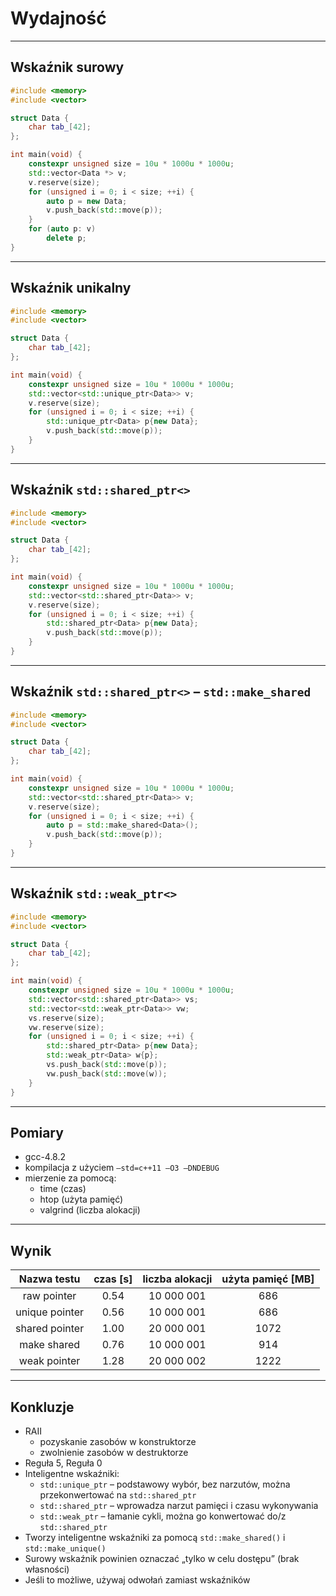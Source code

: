 ﻿<!-- .slide: data-background="#111111" -->

# Wydajność

___

## Wskaźnik surowy

```cpp
#include <memory>
#include <vector>

struct Data {
    char tab_[42];
};

int main(void) {
    constexpr unsigned size = 10u * 1000u * 1000u;
    std::vector<Data *> v;
    v.reserve(size);
    for (unsigned i = 0; i < size; ++i) {
        auto p = new Data;
        v.push_back(std::move(p));
    }
    for (auto p: v)
        delete p;
}
```

___

## Wskaźnik unikalny

```cpp
#include <memory>
#include <vector>

struct Data {
    char tab_[42];
};

int main(void) {
    constexpr unsigned size = 10u * 1000u * 1000u;
    std::vector<std::unique_ptr<Data>> v;
    v.reserve(size);
    for (unsigned i = 0; i < size; ++i) {
        std::unique_ptr<Data> p{new Data};
        v.push_back(std::move(p));
    }
}
```

___

## Wskaźnik `std::shared_ptr<>`

```cpp
#include <memory>
#include <vector>

struct Data {
    char tab_[42];
};

int main(void) {
    constexpr unsigned size = 10u * 1000u * 1000u;
    std::vector<std::shared_ptr<Data>> v;
    v.reserve(size);
    for (unsigned i = 0; i < size; ++i) {
        std::shared_ptr<Data> p{new Data};
        v.push_back(std::move(p));
    }
}
```

___

## Wskaźnik `std::shared_ptr<>` – `std::make_shared`

```cpp
#include <memory>
#include <vector>

struct Data {
    char tab_[42];
};

int main(void) {
    constexpr unsigned size = 10u * 1000u * 1000u;
    std::vector<std::shared_ptr<Data>> v;
    v.reserve(size);
    for (unsigned i = 0; i < size; ++i) {
        auto p = std::make_shared<Data>();
        v.push_back(std::move(p));
    }
}
```

___

## Wskaźnik `std::weak_ptr<>`

```cpp
#include <memory>
#include <vector>

struct Data {
    char tab_[42];
};

int main(void) {
    constexpr unsigned size = 10u * 1000u * 1000u;
    std::vector<std::shared_ptr<Data>> vs;
    std::vector<std::weak_ptr<Data>> vw;
    vs.reserve(size);
    vw.reserve(size);
    for (unsigned i = 0; i < size; ++i) {
        std::shared_ptr<Data> p{new Data};
        std::weak_ptr<Data> w{p};
        vs.push_back(std::move(p));
        vw.push_back(std::move(w));
    }
}
```

___

## Pomiary

* <!-- .element: class="fragment fade-in" --> gcc-4.8.2
* <!-- .element: class="fragment fade-in" --> kompilacja z użyciem <code>–std=c++11 –O3 –DNDEBUG</code>
* <!-- .element: class="fragment fade-in" --> mierzenie za pomocą:
  * <!-- .element: class="fragment fade-in" --> time (czas)
  * <!-- .element: class="fragment fade-in" --> htop (użyta pamięć)
  * <!-- .element: class="fragment fade-in" --> valgrind (liczba alokacji) 
  
___

## Wynik

| Nazwa testu      | czas [s] | liczba alokacji | użyta pamięć [MB] |
|:--------------:|:--------:|:-----------:|:-----------:|
| raw pointer  <!-- .element: class="fragment fade-in" -->  | 0.54    <!-- .element: class="fragment fade-in" --> | 10 000 001 <!-- .element: class="fragment fade-in" --> | 686 <!-- .element: class="fragment fade-in" -->       |
| unique pointer <!-- .element: class="fragment fade-in" --> | 0.56 <!-- .element: class="fragment fade-in" -->    | 10 000 001 <!-- .element: class="fragment fade-in" --> | 686 <!-- .element: class="fragment fade-in" -->        |
| shared pointer <!-- .element: class="fragment fade-in" --> | 1.00  <!-- .element: class="fragment fade-in" -->   | 20 000 001 <!-- .element: class="fragment fade-in" --> | 1072  <!-- .element: class="fragment fade-in" -->      |
| make shared  <!-- .element: class="fragment fade-in" -->  | 0.76 <!-- .element: class="fragment fade-in" -->    | 10 000 001 <!-- .element: class="fragment fade-in" --> | 914 <!-- .element: class="fragment fade-in" -->        |
| weak pointer <!-- .element: class="fragment fade-in" -->  | 1.28  <!-- .element: class="fragment fade-in" -->   | 20 000 002 <!-- .element: class="fragment fade-in" --> | 1222 <!-- .element: class="fragment fade-in" -->       |

___

## Konkluzje

* <!-- .element: class="fragment fade-in" --> RAII
  * <!-- .element: class="fragment fade-in" --> pozyskanie zasobów w konstruktorze
  * <!-- .element: class="fragment fade-in" --> zwolnienie zasobów w destruktorze
* <!-- .element: class="fragment fade-in" --> Reguła 5, Reguła 0
* <!-- .element: class="fragment fade-in" --> Inteligentne wskaźniki:
  * <!-- .element: class="fragment fade-in" --> <code>std::unique_ptr</code> – podstawowy wybór, bez narzutów, można przekonwertować na <code>std::shared_ptr</code>
  * <!-- .element: class="fragment fade-in" --> <code>std::shared_ptr</code> – wprowadza narzut pamięci i czasu wykonywania
  * <!-- .element: class="fragment fade-in" --> <code>std::weak_ptr</code> – łamanie cykli, można go konwertować do/z <code>std::shared_ptr</code>
* <!-- .element: class="fragment fade-in" --> Tworzy inteligentne wskaźniki za pomocą <code>std::make_shared()</code> i <code>std::make_unique()</code>
* <!-- .element: class="fragment fade-in" --> Surowy wskaźnik powinien oznaczać „tylko w celu dostępu” (brak własności)
* <!-- .element: class="fragment fade-in" --> Jeśli to możliwe, używaj odwołań zamiast wskaźników
